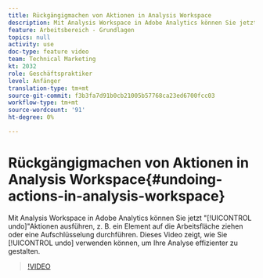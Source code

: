 ```yaml
---
title: Rückgängigmachen von Aktionen in Analysis Workspace
description: Mit Analysis Workspace in Adobe Analytics können Sie jetzt Aktionen "rückgängig machen"wie das Ziehen eines Elements auf die Arbeitsfläche oder das Durchführen einer Aufschlüsselung durchführen. In diesem Video wird gezeigt, wie Sie mit dem Rückgängigmachen Ihre Analyse effizienter gestalten können.
feature: Arbeitsbereich - Grundlagen
topics: null
activity: use
doc-type: feature video
team: Technical Marketing
kt: 2032
role: Geschäftspraktiker
level: Anfänger
translation-type: tm+mt
source-git-commit: f3b3fa7d91b0cb21005b57768ca23ed6700fcc03
workflow-type: tm+mt
source-wordcount: '91'
ht-degree: 0%

---
```



# Rückgängigmachen von Aktionen in Analysis Workspace{#undoing-actions-in-analysis-workspace}

Mit Analysis Workspace in Adobe Analytics können Sie jetzt &quot;[!UICONTROL undo]&quot;Aktionen ausführen, z. B. ein Element auf die Arbeitsfläche ziehen oder eine Aufschlüsselung durchführen. Dieses Video zeigt, wie Sie [!UICONTROL undo] verwenden können, um Ihre Analyse effizienter zu gestalten.

>[!VIDEO](https://video.tv.adobe.com/v/23983/?quality=12)
